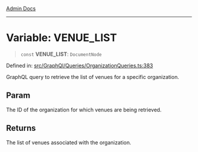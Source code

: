 [Admin Docs](/)

***

# Variable: VENUE\_LIST

> `const` **VENUE\_LIST**: `DocumentNode`

Defined in: [src/GraphQl/Queries/OrganizationQueries.ts:383](https://github.com/PalisadoesFoundation/talawa-admin/blob/main/src/GraphQl/Queries/OrganizationQueries.ts#L383)

GraphQL query to retrieve the list of venues for a specific organization.

## Param

The ID of the organization for which venues are being retrieved.

## Returns

The list of venues associated with the organization.
